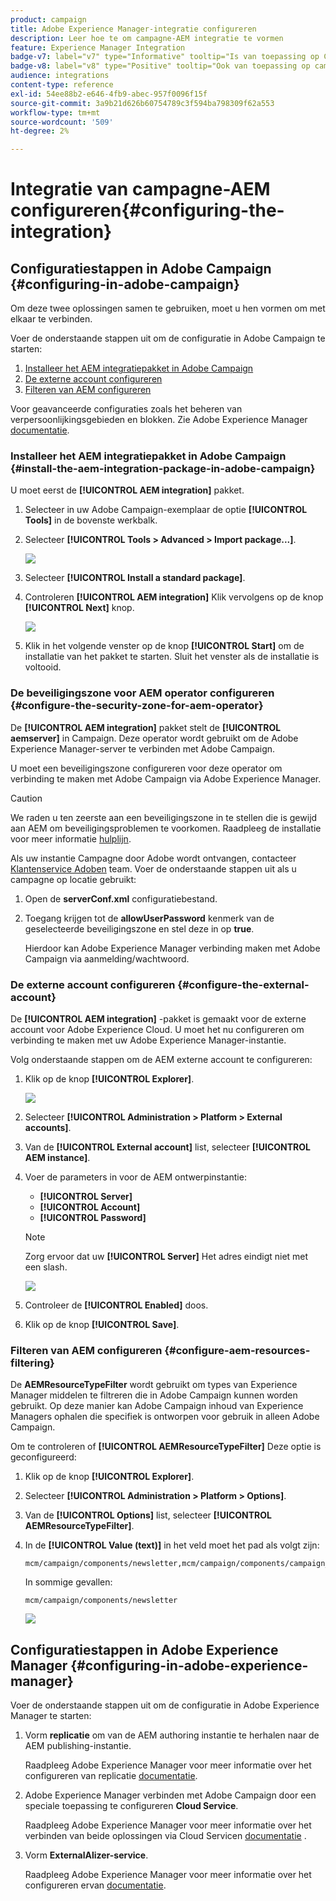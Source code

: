 ```yaml
---
product: campaign
title: Adobe Experience Manager-integratie configureren
description: Leer hoe te om campagne-AEM integratie te vormen
feature: Experience Manager Integration
badge-v7: label="v7" type="Informative" tooltip="Is van toepassing op Campaign Classic v7"
badge-v8: label="v8" type="Positive" tooltip="Ook van toepassing op campagne v8"
audience: integrations
content-type: reference
exl-id: 54ee88b2-e646-4fb9-abec-957f0096f15f
source-git-commit: 3a9b21d626b60754789c3f594ba798309f62a553
workflow-type: tm+mt
source-wordcount: '509'
ht-degree: 2%

---
```


# Integratie van campagne-AEM configureren{#configuring-the-integration}



## Configuratiestappen in Adobe Campaign {#configuring-in-adobe-campaign}

Om deze twee oplossingen samen te gebruiken, moet u hen vormen om met elkaar te verbinden.

Voer de onderstaande stappen uit om de configuratie in Adobe Campaign te starten:

1. [Installeer het AEM integratiepakket in Adobe Campaign](#install-the-aem-integration-package-in-adobe-campaign)
1. [De externe account configureren](#configure-the-external-account)
1. [Filteren van AEM configureren](#configure-aem-resources-filtering)

Voor geavanceerde configuraties zoals het beheren van verpersoonlijkingsgebieden en blokken. Zie Adobe Experience Manager [documentatie](https://helpx.adobe.com/experience-manager/6-5/sites/administering/using/campaignonpremise.html).

### Installeer het AEM integratiepakket in Adobe Campaign {#install-the-aem-integration-package-in-adobe-campaign}

U moet eerst de **[!UICONTROL AEM integration]** pakket.

1. Selecteer in uw Adobe Campaign-exemplaar de optie **[!UICONTROL Tools]** in de bovenste werkbalk.
1. Selecteer **[!UICONTROL Tools > Advanced > Import package...]**.

   ![](assets/aem_config_1.png)

1. Selecteer **[!UICONTROL Install a standard package]**.
1. Controleren **[!UICONTROL AEM integration]** Klik vervolgens op de knop **[!UICONTROL Next]** knop.

   ![](assets/aem_config_2.png)

1. Klik in het volgende venster op de knop **[!UICONTROL Start]** om de installatie van het pakket te starten. Sluit het venster als de installatie is voltooid.

### De beveiligingszone voor AEM operator configureren {#configure-the-security-zone-for-aem-operator}

De **[!UICONTROL AEM integration]** pakket stelt de **[!UICONTROL aemserver]** in Campaign. Deze operator wordt gebruikt om de Adobe Experience Manager-server te verbinden met Adobe Campaign.

U moet een beveiligingszone configureren voor deze operator om verbinding te maken met Adobe Campaign via Adobe Experience Manager.

>[!CAUTION]
>
>We raden u ten zeerste aan een beveiligingszone in te stellen die is gewijd aan AEM om beveiligingsproblemen te voorkomen. Raadpleeg de installatie voor meer informatie [hulplijn](../../installation/using/security-zones.md).

Als uw instantie Campagne door Adobe wordt ontvangen, contacteer [Klantenservice Adoben](https://helpx.adobe.com/nl/enterprise/admin-guide.html/enterprise/using/support-for-experience-cloud.ug.html) team. Voer de onderstaande stappen uit als u campagne op locatie gebruikt:

1. Open de **serverConf.xml** configuratiebestand.
1. Toegang krijgen tot de **allowUserPassword** kenmerk van de geselecteerde beveiligingszone en stel deze in op **true**.

   Hierdoor kan Adobe Experience Manager verbinding maken met Adobe Campaign via aanmelding/wachtwoord.

### De externe account configureren {#configure-the-external-account}

De **[!UICONTROL AEM integration]** -pakket is gemaakt voor de externe account voor Adobe Experience Cloud. U moet het nu configureren om verbinding te maken met uw Adobe Experience Manager-instantie.

Volg onderstaande stappen om de AEM externe account te configureren:

1. Klik op de knop **[!UICONTROL Explorer]**.

   ![](assets/aem_config_3.png)

1. Selecteer **[!UICONTROL Administration > Platform > External accounts]**.
1. Van de **[!UICONTROL External account]** list, selecteer **[!UICONTROL AEM instance]**.
1. Voer de parameters in voor de AEM ontwerpinstantie:

   * **[!UICONTROL Server]**
   * **[!UICONTROL Account]**
   * **[!UICONTROL Password]**

   >[!NOTE]
   >
   >Zorg ervoor dat uw **[!UICONTROL Server]** Het adres eindigt niet met een slash.

   ![](assets/aem_config_4.png)

1. Controleer de **[!UICONTROL Enabled]** doos.
1. Klik op de knop **[!UICONTROL Save]**.

### Filteren van AEM configureren {#configure-aem-resources-filtering}

De **AEMResourceTypeFilter** wordt gebruikt om types van Experience Manager middelen te filtreren die in Adobe Campaign kunnen worden gebruikt. Op deze manier kan Adobe Campaign inhoud van Experience Managers ophalen die specifiek is ontworpen voor gebruik in alleen Adobe Campaign.

Om te controleren of **[!UICONTROL AEMResourceTypeFilter]** Deze optie is geconfigureerd:

1. Klik op de knop **[!UICONTROL Explorer]**.
1. Selecteer **[!UICONTROL Administration > Platform > Options]**.
1. Van de **[!UICONTROL Options]** list, selecteer **[!UICONTROL AEMResourceTypeFilter]**.
1. In de **[!UICONTROL Value (text)]** in het veld moet het pad als volgt zijn:

   ```
   mcm/campaign/components/newsletter,mcm/campaign/components/campaign_newsletterpage,mcm/neolane/components/newsletter
   ```

   In sommige gevallen:

   ```
   mcm/campaign/components/newsletter
   ```

   ![](assets/aem_config_5.png)

## Configuratiestappen in Adobe Experience Manager {#configuring-in-adobe-experience-manager}

Voer de onderstaande stappen uit om de configuratie in Adobe Experience Manager te starten:

1. Vorm **replicatie** om van de AEM authoring instantie te herhalen naar de AEM publishing-instantie.

   Raadpleeg Adobe Experience Manager voor meer informatie over het configureren van replicatie [documentatie](https://helpx.adobe.com/experience-manager/6-5/sites/deploying/using/replication.html).

1. Adobe Experience Manager verbinden met Adobe Campaign door een speciale toepassing te configureren **Cloud Service**.

   Raadpleeg Adobe Experience Manager voor meer informatie over het verbinden van beide oplossingen via Cloud Servicen [documentatie](https://helpx.adobe.com/experience-manager/6-5/sites/administering/using/campaignonpremise.html#ConfiguringAdobeExperienceManager) .

1. Vorm **ExternalAlizer-service**.

   Raadpleeg Adobe Experience Manager voor meer informatie over het configureren ervan [documentatie](https://helpx.adobe.com/experience-manager/6-5/sites/developing/using/externalizer.html).
